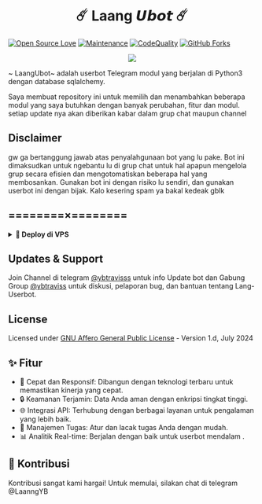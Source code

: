 <h1 align="center">☄️ Laang 𝙐𝙗𝙤𝙩 ☄️</h1>

[![Open Source Love](https://badges.frapsoft.com/os/v2/open-source.png?v=103)](https://github.com/LaangYB/LaangUbot)
[![Maintenance](https://img.shields.io/badge/Maintained%3F-Yes-blue)](https://github.com/LaangYB/LaangUbot/graphs/commit-activity)
[![CodeQuality](https://img.shields.io/codacy/grade/a723cb464d5a4d25be3152b5d71de82d?color=blue&logo=codacy)](https://app.codacy.com/gh/LaangYB/LaangUbot/dashboard)
[![GitHub Forks](https://img.shields.io/github/forks/LaangYB/Lang-Userbot?&logo=github)](https://github.com/LaangYB/LaangUbot/fork)


<p align="center">
  <img src="https://telegra.ph/file/c0804be9b2dc364e2bb45.jpg">
</p>

~ LaangUbot~ adalah userbot Telegram modul yang berjalan di Python3 dengan database sqlalchemy.

Saya membuat repository ini untuk memilih dan menambahkan beberapa modul yang saya butuhkan dengan banyak perubahan, fitur dan modul. setiap update nya akan diberikan kabar dalam grup chat maupun channel

## Disclaimer

gw ga bertanggung jawab atas penyalahgunaan bot yang lu pake.
Bot ini dimaksudkan untuk ngebantu lu di grup chat untuk hal apapun
mengelola grup secara efisien dan mengotomatiskan beberapa hal yang membosankan.
Gunakan bot ini dengan risiko lu sendiri, dan gunakan userbot ini dengan bijak.
Kalo kesering spam ya bakal kedeak gblk

## ========×========
<details>
<summary><b>🔗 Deploy di VPS</b></summary>
<br>

### Tutorial Deploy di VPS


 • git clone https://github.com/LaangYB/LaangUbot

 • cd LaangUbot

 • pip install -r requirements.txt

 • mv sample.env .env

 • nano .env
  - isi vars
  - Jika sudah 
  - ketik ctrl + S
  - ctrl + X

 • screen -S Lang-Ubot

 • bash start

</details>

## Updates & Support

Join Channel di telegram [@ybtravisss](https://t.me/ybtravisss) untuk info Update bot dan Gabung Group [@ybtraviss](https://t.me/ybtraviss) untuk  diskusi, pelaporan bug, dan bantuan tentang Lang-Userbot.


## License
Licensed under [ GNU Affero General Public License](https://github.com/LaangYB/Lang-Userbot/blob/Lang-Userbot/LICENSE) - Version 1.d, July 2024

## ✨ Fitur

- 🚀 Cepat dan Responsif: Dibangun dengan teknologi terbaru untuk memastikan kinerja yang cepat.
- 🔒 Keamanan Terjamin: Data Anda aman dengan enkripsi tingkat tinggi.
- 🌐 Integrasi API: Terhubung dengan berbagai layanan untuk pengalaman yang lebih baik.
- 📅 Manajemen Tugas: Atur dan lacak tugas Anda dengan mudah.
- 📊 Analitik Real-time: Berjalan dengan baik untuk userbot mendalam .



## 🤝 Kontribusi

Kontribusi sangat kami hargai! Untuk memulai, silakan chat di telegram @LaanngYB